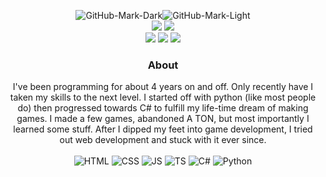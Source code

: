 <div align="center">
  
  ![GitHub-Mark-Dark](https://github.com/tysed1/tysed1/blob/main/github%20dark.gif#gh-dark-mode-only)![GitHub-Mark-Light](https://github.com/tysed1/tysed1/blob/main/github%20light.gif#gh-light-mode-only)<br>
  ![](https://visitor-badge.laobi.icu/badge?page_id=tysed1.tysed1) ![](https://img.shields.io/github/followers/tysed1)
  <br><a href="https://discord.com/users/318419802974715905"><img src="https://img.shields.io/badge/Discord-5865F2"></a> <a href="https://twitter.com/Tysed1"><img src="https://img.shields.io/badge/Twitter-1DA1F2"></a> <a href="https://www.youtube.com/channel/UCO8iJqbEP1gRKkZKewYXkGg"><img src="https://img.shields.io/badge/Youtube-FF0000"></a>

  ### About

  I've been programming for about 4 years on and off. Only recently have I taken my skills to the next level. I started off with python (like most people do) then progressed towards C# to fulfill my life-time dream of making games. I made a few games, abandoned A TON, but most importantly I learned some stuff. After I dipped my feet into game development, I tried out web development and stuck with it ever since.<br><br>
  ![HTML](https://img.shields.io/badge/HTML-informational?style=flat&logo=html5&color=gray)
  ![CSS](https://img.shields.io/badge/CSS-informational?style=flat&logo=css3&color=gray)
  ![JS](https://img.shields.io/badge/JavaScript-informational?style=flat&logo=javascript&color=gray)
  ![TS](https://img.shields.io/badge/TypeScript-informational?style=flat&logo=typescript&color=gray)
  ![C#](https://img.shields.io/badge/CSharp-informational?style=flat&logo=csharp&color=gray)
  ![Python](https://img.shields.io/badge/Python-informational?style=flat&logo=python&color=gray)
  
</div>
